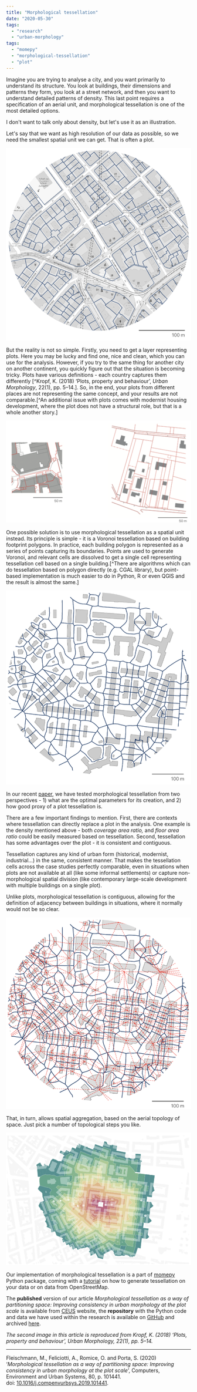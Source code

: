 ```yaml
---
title: "Morphological tessellation"
date: "2020-05-30"
tags:
  - "research"
  - "urban-morphology"
tags:
  - "momepy"
  - "morphological-tessellation"
  - "plot"
---
```


Imagine you are trying to analyse a city, and you want primarily to understand its structure. You look at buildings, their dimensions and patterns they form, you look at a street network, and then you want to understand detailed patterns of density. This last point requires a specification of an aerial unit, and morphological tessellation is one of the most detailed options.

I don't want to talk only about density, but let's use it as an illustration.

Let's say that we want as high resolution of our data as possible, so we need the smallest spatial unit we can get. That is often a plot.

![](../posts/images/190628_ISUF19_presentation.006.png)

But the reality is not so simple. Firstly, you need to get a layer representing plots. Here you may be lucky and find one, nice and clean, which you can use for the analysis. However, if you try to the same thing for another city on another continent, you quickly figure out that the situation is becoming tricky. Plots have various definitions - each country captures them differently [^Kropf, K. (2018) ‘Plots, property and behaviour’, _Urban Morphology_, 22(1), pp. 5–14.]. So, in the end, your plots from different places are not representing the same concept, and your results are not comparable.[^An additional issue with plots comes with modernist housing development, where the plot does not have a structural role, but that is a whole another story.]

![](../posts/images/190628_ISUF19_presentation.007-1024x568.png)

One possible solution is to use morphological tessellation as a spatial unit instead. Its principle is simple - it is a Voronoi tessellation based on building footprint polygons. In practice, each building polygon is represented as a series of points capturing its boundaries. Points are used to generate Voronoi, and relevant cells are dissolved to get a single cell representing tessellation cell based on a single building.[^There are algorithms which can do tessellation based on polygon directly (e.g. CGAL library), but point-based implementation is much easier to do in Python, R or even QGIS and the result is almost the same.]

![](../posts/images/190628_ISUF19_presentation.008.png)

In our recent [paper](http://dx.doi.org/10.1016/j.compenvurbsys.2019.101441), we have tested morphological tessellation from two perspectives - 1) what are the optimal parameters for its creation, and 2) how good proxy of a plot tessellation is.

There are a few important findings to mention. First, there are contexts where tessellation can directly replace a plot in the analysis. One example is the density mentioned above - both _coverage area ratio,_ and _floor area ratio_ could be easily measured based on tessellation. Second, tessellation has some advantages over the plot - it is consistent and contiguous.

Tessellation captures any kind of urban form (historical, modernist, industrial...) in the same, consistent manner. That makes the tessellation cells across the case studies perfectly comparable, even in situations when plots are not available at all (like some informal settlements) or capture non-morphological spatial division (like contemporary large-scale development with multiple buildings on a single plot).

Unlike plots, morphological tessellation is contiguous, allowing for the definition of adjacency between buildings in situations, where it normally would not be so clear.

![](../posts/images/190628_ISUF19_presentation.021.png)

That, in turn, allows spatial aggregation, based on the aerial topology of space. Just pick a number of topological steps you like.

![](../posts/images/190628_ISUF19_presentation.059.png)

Our implementation of morphological tessellation is a part of [momepy](https://github.com/martinfleis/momepy) Python package, coming with a [tutorial](http://docs.momepy.org/en/latest/user_guide/elements/tessellation.html) on how to generate tessellation on your data or on data from OpenStreetMap.

The **published** version of our article _Morphological tessellation as a way of partitioning space: Improving consistency in urban morphology at the plot scale_ is available from [CEUS](http://dx.doi.org/10.1016/j.compenvurbsys.2019.101441) website, the **repository** with the Python code and data we have used within the research is available on [GitHub](https://github.com/martinfleis/morphological-tessellation-ceus) and archived [here](https://doi.org/10.15129/c766db26-3fa8-45c6-8218-098d529571fc).

_The second image in this article is reproduced from Kropf, K. (2018) ‘Plots, property and behaviour’, Urban Morphology, 22(1), pp. 5–14._

* * *

Fleischmann, M., Feliciotti, A., Romice, O. and Porta, S. (2020) ‘_Morphological tessellation as a way of partitioning space: Improving consistency in urban morphology at the plot scale_’, Computers, Environment and Urban Systems, 80, p. 101441. doi: [10.1016/j.compenvurbsys.2019.101441](https://doi.org/10.1016/j.compenvurbsys.2019.101441).
